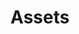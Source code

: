 ---
title: Assets
description: Assets
tags: ['assets', 'family', 'health', 'friends', 'meaningful work', 'self confidence', 'free time']
---